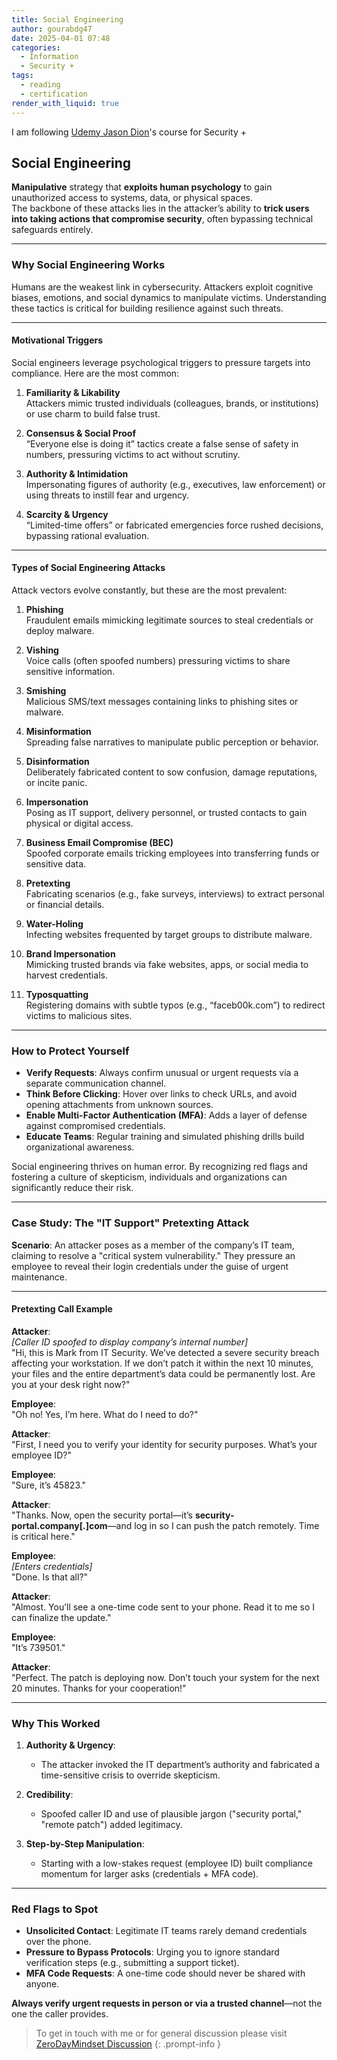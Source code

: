 ```yaml
---
title: Social Engineering
author: gourabdg47
date: 2025-04-01 07:48
categories:
  - Information
  - Security +
tags:
  - reading
  - certification
render_with_liquid: true
---
```

I am following [Udemy Jason Dion](https://www.udemy.com/course/securityplus/learn/lecture/40324620#overview)'s course for Security +

## Social Engineering  
**Manipulative** strategy that **exploits human psychology** to gain unauthorized access to systems, data, or physical spaces.  
The backbone of these attacks lies in the attacker’s ability to **trick users into taking actions that compromise security**, often bypassing technical safeguards entirely.  

---

### Why Social Engineering Works  
Humans are the weakest link in cybersecurity. Attackers exploit cognitive biases, emotions, and social dynamics to manipulate victims. Understanding these tactics is critical for building resilience against such threats.  

---

#### Motivational Triggers  
Social engineers leverage psychological triggers to pressure targets into compliance. Here are the most common:  

1. **Familiarity & Likability**  
   Attackers mimic trusted individuals (colleagues, brands, or institutions) or use charm to build false trust.  

2. **Consensus & Social Proof**  
   “Everyone else is doing it” tactics create a false sense of safety in numbers, pressuring victims to act without scrutiny.  

3. **Authority & Intimidation**  
   Impersonating figures of authority (e.g., executives, law enforcement) or using threats to instill fear and urgency.  

4. **Scarcity & Urgency**  
   “Limited-time offers” or fabricated emergencies force rushed decisions, bypassing rational evaluation.  

---

#### Types of Social Engineering Attacks  
Attack vectors evolve constantly, but these are the most prevalent:  

1. **Phishing**  
   Fraudulent emails mimicking legitimate sources to steal credentials or deploy malware.  

2. **Vishing**  
   Voice calls (often spoofed numbers) pressuring victims to share sensitive information.  

3. **Smishing**  
   Malicious SMS/text messages containing links to phishing sites or malware.  

4. **Misinformation**  
   Spreading false narratives to manipulate public perception or behavior.  

5. **Disinformation**  
   Deliberately fabricated content to sow confusion, damage reputations, or incite panic.  

6. **Impersonation**  
   Posing as IT support, delivery personnel, or trusted contacts to gain physical or digital access.  

7. **Business Email Compromise (BEC)**  
   Spoofed corporate emails tricking employees into transferring funds or sensitive data.  

8. **Pretexting**  
   Fabricating scenarios (e.g., fake surveys, interviews) to extract personal or financial details.  

9. **Water-Holing**  
   Infecting websites frequented by target groups to distribute malware.  

10. **Brand Impersonation**  
    Mimicking trusted brands via fake websites, apps, or social media to harvest credentials.  

11. **Typosquatting**  
    Registering domains with subtle typos (e.g., “faceb00k.com”) to redirect victims to malicious sites.  

---

### How to Protect Yourself  
- **Verify Requests**: Always confirm unusual or urgent requests via a separate communication channel.  
- **Think Before Clicking**: Hover over links to check URLs, and avoid opening attachments from unknown sources.  
- **Enable Multi-Factor Authentication (MFA)**: Adds a layer of defense against compromised credentials.  
- **Educate Teams**: Regular training and simulated phishing drills build organizational awareness.  

Social engineering thrives on human error. By recognizing red flags and fostering a culture of skepticism, individuals and organizations can significantly reduce their risk.  

---

### Case Study: The "IT Support" Pretexting Attack  
**Scenario**: An attacker poses as a member of the company’s IT team, claiming to resolve a "critical system vulnerability." They pressure an employee to reveal their login credentials under the guise of urgent maintenance.  

---

#### Pretexting Call Example  
**Attacker**:  
*[Caller ID spoofed to display company’s internal number]*  
"Hi, this is Mark from IT Security. We’ve detected a severe security breach affecting your workstation. If we don’t patch it within the next 10 minutes, your files and the entire department’s data could be permanently lost. Are you at your desk right now?"  

**Employee**:  
"Oh no! Yes, I’m here. What do I need to do?"  

**Attacker**:  
"First, I need you to verify your identity for security purposes. What’s your employee ID?"  

**Employee**:  
"Sure, it’s 45823."  

**Attacker**:  
"Thanks. Now, open the security portal—it’s **security-portal.company[.]com**—and log in so I can push the patch remotely. Time is critical here."  

**Employee**:  
*[Enters credentials]*  
"Done. Is that all?"  

**Attacker**:  
"Almost. You’ll see a one-time code sent to your phone. Read it to me so I can finalize the update."  

**Employee**:  
"It’s 739501."  

**Attacker**:  
"Perfect. The patch is deploying now. Don’t touch your system for the next 20 minutes. Thanks for your cooperation!"  

---

### Why This Worked  
1. **Authority & Urgency**:  
   - The attacker invoked the IT department’s authority and fabricated a time-sensitive crisis to override skepticism.  

2. **Credibility**:  
   - Spoofed caller ID and use of plausible jargon ("security portal," "remote patch") added legitimacy.  

3. **Step-by-Step Manipulation**:  
   - Starting with a low-stakes request (employee ID) built compliance momentum for larger asks (credentials + MFA code).  

---

### Red Flags to Spot  
- **Unsolicited Contact**: Legitimate IT teams rarely demand credentials over the phone.  
- **Pressure to Bypass Protocols**: Urging you to ignore standard verification steps (e.g., submitting a support ticket).  
- **MFA Code Requests**: A one-time code should never be shared with anyone.  

**Always verify urgent requests in person or via a trusted channel**—not the one the caller provides.  


> To get in touch with me or for general discussion please visit [ZeroDayMindset Discussion](https://github.com/orgs/X3N0-G0D/discussions/1) 
{: .prompt-info }